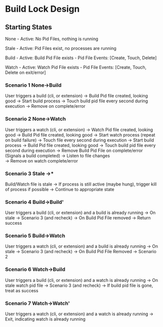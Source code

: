 # Build Lock Design 


## Starting States

None  - Active: No Pid Files, nothing is running

Stale - Active: Pid Files exist, no processes are running

Build - Active: Build Pid File exists
      - Pid File Events: [Create, Touch, Delete]

Watch - Active: Watch Pid File exists
      - Pid File Events: [Create, Touch, Delete on exit/error]


### Scenario 1 None->Build
User triggers a build (cli, or extension)
  -> Build Pid file created, looking good
  -> Start build process
    -> Touch build pid file every second during execution
  -> Remove on complete/error

### Scenario 2 None->Watch
User triggers a watch (cli, or extension)
  -> Watch Pid file created, looking good
  -> Build Pid file created, looking good
  -> Start watch process (repeat on build failure)
    -> Touch file every second during execution
    -> Start build process
      -> Build Pid file created, looking good
        -> Touch build pid file every second during execution
      -> Remove Build Pid File on complete/error (Signals a build completed)
    -> Listen to file changes      
  -> Remove on watch complete/error

### Scenario 3 Stale ->*
Build/Watch file is stale
  -> If process is still active (maybe hung), trigger kill of process if possible
  -> Continue to appropriate state

### Scenario 4 Build->Build'
User triggers a build (cli, or extension) and a build is already running
  -> On stale -> Scenario 3 (and recheck)
  -> On Build Pid File removed -> Return success

### Scenario 5 Build->Watch
User triggers a watch (cli, or extension) and a build is already running
  -> On stale -> Scenario 3 (and recheck)
  -> On Build Pid File Removed -> Scenario 2

### Scenario 6 Watch->Build
User triggers a build (cli, or extension) and a watch is already running
  -> On stale watch pid file -> Scenario 3 (and recheck)
  -> If build pid file is gone, treat as success

### Scenario 7 Watch->Watch'
User triggers a watch (cli, or extension) and a watch is already running
  -> Exit, indicating watch is already running
